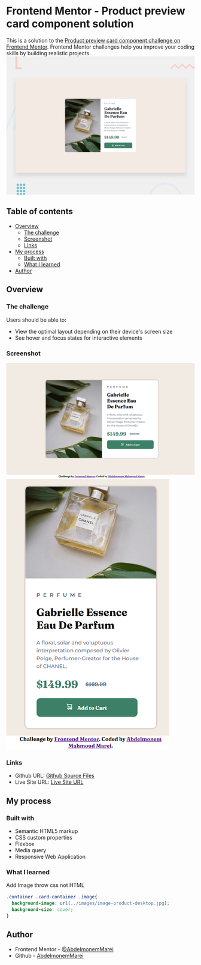 # Frontend Mentor - Product preview card component solution

This is a solution to the [Product preview card component challenge on Frontend Mentor](https://www.frontendmentor.io/challenges/product-preview-card-component-GO7UmttRfa). Frontend Mentor challenges help you improve your coding skills by building realistic projects. 
![Design preview for the Product preview card component coding challenge](./design/desktop-preview.jpg)

## Table of contents

- [Overview](#overview)
  - [The challenge](#the-challenge)
  - [Screenshot](#screenshot)
  - [Links](#links)
- [My process](#my-process)
  - [Built with](#built-with)
  - [What I learned](#what-i-learned)
- [Author](#author)


## Overview

### The challenge

Users should be able to:

- View the optimal layout depending on their device's screen size
- See hover and focus states for interactive elements

### Screenshot

![Large Screen](./screenshot1.png) 
![Small Screen](./screenshot2.png) 


### Links

- Github URL: [Github Source Files](https://github.com/AbdelmonemMarei/Front-End-Mentor-Challenges/tree/main/Newbie/product-preview-card-component-main)
- Live Site URL: [Live Site URL](https://abdelmonemmarei.github.io/Front-End-Mentor-Challenges/Newbie/product-preview-card-component-main/)

## My process

### Built with

- Semantic HTML5 markup
- CSS custom properties
- Flexbox
- Media query
- Responsive Web Application

### What I learned

Add Image throw css not HTML
```css
.container .card-container .image{
  background-image: url(../images/image-product-desktop.jpg);
  background-size: cover;
}
```

## Author
- Frontend Mentor - [@AbdelmonemMarei](https://www.frontendmentor.io/profile/AbdelmonemMarei)
- Github - [AbdelmonemMarei](https://github.com/AbdelmonemMarei)

